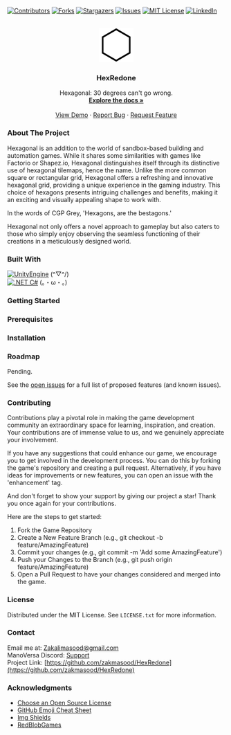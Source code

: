 [![Contributors][contributors-shield]][contributors-url]
[![Forks][forks-shield]][forks-url]
[![Stargazers][stars-shield]][stars-url]
[![Issues][issues-shield]][issues-url]
[![MIT License][license-shield]][license-url]
[![LinkedIn][linkedin-shield]][linkedin-url]

<!-- PROJECT LOGO -->
<br />
<div align="center">
  <a href="https://github.com/zakmasood/HexRedone">
    <img src="images/hexagon.png" alt="Logo" width="80" height="80">
  </a>

  <h3 align="center">HexRedone</h3>

  <p align="center">
    Hexagonal: 30 degrees can't go wrong.
    <br />
    <a href="https://github.com/zakmasood/HexRedone"><strong>Explore the docs »</strong></a>
    <br />
    <br />
    <a href="https://github.com/zakmasood/HexRedone">View Demo</a>
    ·
    <a href="https://github.com/zakmasood/HexRedone/issues">Report Bug</a>
    ·
    <a href="https://github.com/zakmasood/HexRedone/issues">Request Feature</a>
  </p>
</div>

<!-- ABOUT THE PROJECT -->
### About The Project

Hexagonal is an addition to the world of sandbox-based building and automation games. While it shares some similarities with games like Factorio or Shapez.io, Hexagonal distinguishes itself through its distinctive use of hexagonal tilemaps, hence the name. Unlike the more common square or rectangular grid, Hexagonal offers a refreshing and innovative hexagonal grid, providing a unique experience in the gaming industry. This choice of hexagons presents intriguing challenges and benefits, making it an exciting and visually appealing shape to work with.

In the words of CGP Grey, 'Hexagons, are the bestagons.'

Hexagonal not only offers a novel approach to gameplay but also caters to those who simply enjoy observing the seamless functioning of their creations in a meticulously designed world.

### Built With

[![UnityEngine][unityengine]][unity-url] (\^▽^/) <br> 
[![.NET C#][csharp]][csharp-url] (。・ω・。) 

<!-- GETTING STARTED -->
### Getting Started


### Prerequisites


### Installation


<!-- USAGE EXAMPLES -->
<!-- Pending Usages -->
<!-- ROADMAP -->
### Roadmap
Pending.
<!-- Pending -->

See the [open issues](https://github.com/zakmasood/HexRedone/issues) for a full list of proposed features (and known issues).

<!-- CONTRIBUTING -->
### Contributing

Contributions play a pivotal role in making the game development community an extraordinary space for learning, inspiration, and creation. Your contributions are of immense value to us, and we genuinely appreciate your involvement.

If you have any suggestions that could enhance our game, we encourage you to get involved in the development process. You can do this by forking the game's repository and creating a pull request. Alternatively, if you have ideas for improvements or new features, you can open an issue with the 'enhancement' tag.

And don't forget to show your support by giving our project a star! Thank you once again for your contributions.

Here are the steps to get started:

1. Fork the Game Repository
2. Create a New Feature Branch (e.g., git checkout -b feature/AmazingFeature)
3. Commit your changes (e.g., git commit -m 'Add some AmazingFeature')
4. Push your Changes to the Branch (e.g., git push origin feature/AmazingFeature)
5. Open a Pull Request to have your changes considered and merged into the game.

<!-- LICENSE -->
### License

Distributed under the MIT License. See `LICENSE.txt` for more information.

<!-- CONTACT -->
### Contact

Email me at: Zakalimasood@gmail.com <br>
ManoVersa Discord: [Support](https://discord.gg/UQnXZS3bwH) <br>
Project Link: [https://github.com/zakmasood/HexRedone](https://github.com/zakmasood/HexRedone)

<!-- ACKNOWLEDGMENTS -->
### Acknowledgments

* [Choose an Open Source License](https://choosealicense.com)
* [GitHub Emoji Cheat Sheet](https://www.webpagefx.com/tools/emoji-cheat-sheet)
* [Img Shields](https://shields.io)
* [RedBlobGames](https://www.redblobgames.com/)

<!-- MARKDOWN LINKS & IMAGES -->
<!-- https://www.markdownguide.org/basic-syntax/#reference-style-links -->
[contributors-shield]: https://img.shields.io/github/contributors/zakmasood/HexRedone.svg?style=for-the-badge
[contributors-url]: https://github.com/zakmasood/HexRedone/graphs/contributors
[forks-shield]: https://img.shields.io/github/forks/zakmasood/HexRedone.svg?style=for-the-badge
[forks-url]: https://github.com/zakmasood/HexRedone/network/members
[stars-shield]: https://img.shields.io/github/stars/zakmasood/HexRedone.svg?style=for-the-badge
[stars-url]: https://github.com/zakmasood/HexRedone/stargazers
[issues-shield]: https://img.shields.io/github/issues/zakmasood/HexRedone.svg?style=for-the-badge
[issues-url]: https://github.com/zakmasood/HexRedone/issues
[license-shield]: https://img.shields.io/github/license/zakmasood/HexRedone.svg?style=for-the-badge
[license-url]: https://github.com/zakmasood/HexRedone/blob/master/LICENSE.txt
[linkedin-shield]: https://img.shields.io/badge/-LinkedIn-black.svg?style=for-the-badge&logo=linkedin&colorB=555
[linkedin-url]: https://linkedin.com/in/zakmasood
[product-screenshot]: images/screenshot.png
[unityengine]: https://img.shields.io/badge/unityEngine-000000?style=for-the-badge&logo=unity&logoColor=white
[unity-url]: https://unity.com/
[csharp]: https://img.shields.io/badge/Csharp-000000?style=for-the-badge&logo=csharp&logoColor=blue
[csharp-url]: https://learn.microsoft.com/en-us/dotnet/csharp/
